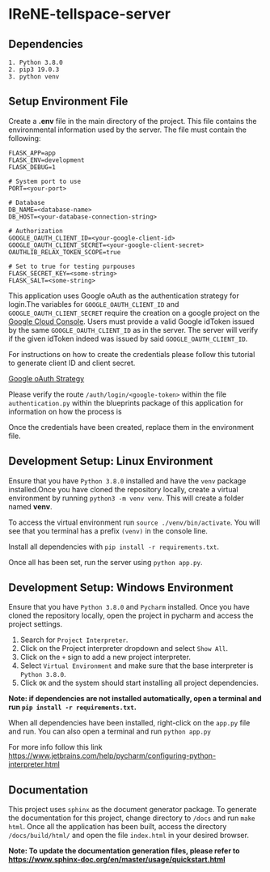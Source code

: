 # IReNE-tellspace-server


## Dependencies
    1. Python 3.8.0    
    2. pip3 19.0.3
    3. python venv
    
## Setup Environment File

Create a **.env** file in the main directory of the project. This file contains the environmental information used by 
the server. The file must contain the following:

```.env
FLASK_APP=app
FLASK_ENV=development
FLASK_DEBUG=1

# System port to use
PORT=<your-port>

# Database
DB_NAME=<database-name>
DB_HOST=<your-database-connection-string>

# Authorization
GOOGLE_OAUTH_CLIENT_ID=<your-google-client-id>
GOOGLE_OAUTH_CLIENT_SECRET=<your-google-client-secret>
OAUTHLIB_RELAX_TOKEN_SCOPE=true

# Set to true for testing purpouses
FLASK_SECRET_KEY=<some-string>
FLASK_SALT=<some-string>
```

This application uses Google oAuth as the authentication strategy for login.The variables for `GOOGLE_OAUTH_CLIENT_ID` 
and `GOOGLE_OAUTH_CLIENT_SECRET` require the creation on a google project on
the [Google Cloud Console](https://console.cloud.google.com/). Users must provide a valid Google idToken 
issued by the same `GOOGLE_OAUTH_CLIENT_ID` as in the server. The server will verify if the given idToken indeed was
issued by said `GOOGLE_OAUTH_CLIENT_ID`.

For instructions on how to create the credentials please follow this tutorial to generate client ID and client secret.

[Google oAuth Strategy](https://developers.google.com/adwords/api/docs/guides/authentication#webapp)

Please verify the route `/auth/login/<google-token>` within the file `authentication.py` within the blueprints package 
of this application for information on how the process is 

Once the credentials have been created, replace them in the environment file. 


## Development Setup: Linux Environment

Ensure that you have `Python 3.8.0` installed and have the `venv` package installed.Once you have cloned the repository 
locally, create a virtual environment by running ```python3 -m venv venv```. This will create a folder named **venv**. 

To access the virtual environment run ```source ./venv/bin/activate```. You will see that you terminal has a prefix 
```(venv)``` in the console line.

Install all dependencies with ```pip install -r requirements.txt```.

Once all has been set, run the server using `python app.py`.

## Development Setup: Windows Environment

Ensure that you have `Python 3.8.0` and `Pycharm` installed. Once you have cloned the repository locally, open the project in pycharm 
and access the project settings. 

1. Search for `Project Interpreter`. 
2. Click on the Project interpreter dropdown and select `Show All`. 
3. Click on the `+` sign to add a new project interpreter. 
4. Select `Virtual Environment` and make sure that the base interpreter is `Python 3.8.0`.
5. Click `OK` and the system should start installing all project dependencies.

**Note: if dependencies are not installed automatically, open a terminal and run `pip install -r requirements.txt`.**

When all dependencies have been installed, right-click on the `app.py` file and run. You can also open a terminal and 
run `python app.py`

For more info follow this link https://www.jetbrains.com/help/pycharm/configuring-python-interpreter.html


## Documentation

This project uses `sphinx` as the document generator package. To generate the documentation for this project, 
change directory to `/docs` and run `make html`. Once all the application has been built, access the directory 
`/docs/build/html/` and open the file `index.html` in your desired browser. 

**Note: To update the documentation generation files, please refer to https://www.sphinx-doc.org/en/master/usage/quickstart.html**


 

